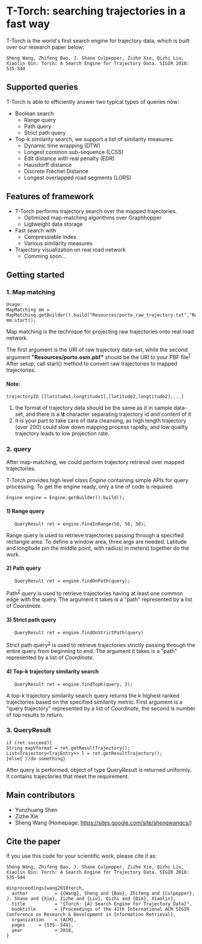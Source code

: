 # T-Torch: searching trajectories in a fast way
T-Torch is the world's first search engine for trajectory data, which is built over our research paper below:
```
Sheng Wang, Zhifeng Bao, J. Shane Culpepper, Zizhe Xie, Qizhi Liu, Xiaolin Qin: Torch: A Search Engine for Trajectory Data. SIGIR 2018: 535-544
```

## Supported queries 
T-Torch is able to efficiently answer two typical types of queries now:
* Boolean search
  * Range query
  * Path query
  * Strict path query
* Top-k similarity search, we support a list of similarity measures:
  * Dynamic time wrapping (DTW)
  * Longest common sub-sequence (LCSS)
  * Edit distance with real penalty (EDR)
  * Hausdorff distance
  * Discrete Fréchet Distance
  * Longest overlapped road segments (LORS)

## Features of framework
* T-Torch performs trajectory search over the mapped trajectories.
  * Optimized map-matching algorithms over Graphhopper
  * Ligtweight data storage
* Fast search with
  * Compressiable index
  * Various similarity measures
* Trajectory visualization on real road network
  * Comming soon...


## Getting started
### 1. Map matching

```
Usage: 
MapMatching mm = MapMatching.getBuilder().build("Resources/porto_raw_trajectory.txt","Resources/porto.osm.pbf");
mm.start();
```

Map matching is the technique for projecting raw trajectories onto real road network.

The first argument is the URI of raw trajectory data-set, while the second argument **"Resources/porto.osm.pbf"** should be the URI to your PBF file<sup>[1]</sup>
After setup, call start() method to convert raw trajectories to mapped trajectories.

#### Note:
```
trajectoryID [[latitude1,longtitude1],[latitude2,longtitude2],...]
```
 1. the format of trajectory data should be the same as it in sample data-set, and there is a **\t** character separating trajectory id and content of it
 2. it is your part to take care of data cleansing, as high length trajectory (over 200) could slow down mapping process rapidly, and low quality trajectory leads to low projection rate. 


### 2. query
After map-matching, we could perform trajectory retrieval over mapped trajectories.

T-Torch provides high level class *Engine* containing simple APIs for query processing. To get the engine ready, 
only a line of code is required: 
```
Engine engine = Engine.getBuilder().build();
``` 

#### 1) Range query
```
   QueryResult ret = engine.findInRange(50, 50, 50);
```
Range query is used to retrieve trajectories passing through a specified rectangle area.
To define a window area, three args are needed. 
Latitude and longitude pin the middle point, with radius( in meters) together do the work.

#### 2) Path query
```
   QueryResult ret = engine.findOnPath(query);
```
Path<sup>[2]</sup> query is used to retrieve trajectories having at least one common edge with the query.
The argument it takes is a "path" represented by a list of *Coordinate*.

#### 3) Strict path query
```
   QueryResult ret = engine.findOnStrictPath(query)
```
Strict path query<sup>[2]</sup> is used to retrieve trajectories strictly passing through the entire query from beginning to end.
The argument it takes is a "path" represented by a list of *Coordinate*.

#### 4) Top-k trajectory similarity search
```
   QueryResult ret = engine.findTopK(query, 3);
```
A top-k trajectory similarity search query returns
the k highest ranked trajectories based on the specified similarity metric.
First argument is a "query trajectory" represented by a list of *Coordinate*, 
the second is number of top results to return.

### 3. QueryResult
```
if (ret.succeed){
String mapVformat = ret.getResultTrajectory();
List<Trajectory<TrajEntry>> l = ret.getResultTrajectory();
}else{ //do something}
```

After query is performed, object of type QueryResult is returned uniformly. 
It contains trajectories that meet the requirement.



## Main contributors
  * Yunzhuang Shen
  * Zizhe Xie
  * Sheng Wang (Homepage: https://sites.google.com/site/shengwangcs/)

## Cite the paper
If you use this code for your scientific work, please cite it as:

```
Sheng Wang, Zhifeng Bao, J. Shane Culpepper, Zizhe Xie, Qizhi Liu, Xiaolin Qin: Torch: A Search Engine for Trajectory Data. SIGIR 2018: 535-544
```

```
@inproceedings{wang2018torch,
  author          = {{Wang}, Sheng and {Bao}, Zhifeng and {Culpepper}, J. Shane and {Xie}, Zizhe and {Liu}, Qizhi and {Qin}, Xiaolin},
  title           = "{Torch: {A} Search Engine for Trajectory Data}",
  booktitle       = {Proceedings of the 41th International ACM SIGIR Conference on Research & Development in Information Retrieval},
  organization    = {ACM},
  pages     = {535--544},
  year            = 2018,
}
```

[1]: https://wiki.openstreetmap.org/wiki/PBF_Format
[2]: https://dl.acm.org/citation.cfm?id=2666413 "Krogh, B., Pelekis, N., Theodoridis, Y., & Torp, K. (2014, November). Path-based queries on trajectory data. In Proceedings of the 22nd ACM SIGSPATIAL International Conference on Advances in Geographic Information Systems (pp. 341-350). ACM."
[3]: http://mapv.baidu.com/

